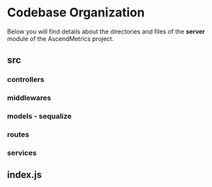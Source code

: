 # Codebase Organization
Below you will find details about the directories and files of the **server** module of the AscendMetrics project.
## src
### controllers
### middlewares
### models - sequalize
### routes
### services
## index.js